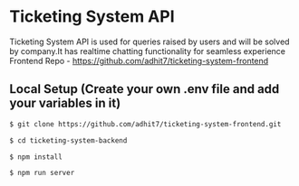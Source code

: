 # Ticketing System API

Ticketing System API is used for queries raised by users and will be solved by company.It has realtime chatting functionality for seamless experience<br>
Frontend Repo - https://github.com/adhit7/ticketing-system-frontend

## Local Setup (Create your own .env file and add your variables in it)

```sh
$ git clone https://github.com/adhit7/ticketing-system-frontend.git
```

```sh
$ cd ticketing-system-backend
```

```sh
$ npm install
```

```sh
$ npm run server
```
